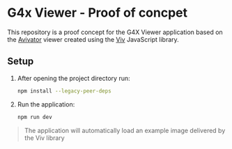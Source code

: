 # G4x Viewer - Proof of concpet 

This repository is a proof concept for the G4X Viewer application based on the 
[Avivator](https://avivator.gehlenborglab.org/)  viewer created using the [Viv](https://github.com/hms-dbmi/viv) JavaScript library.

## Setup
1. After opening the project directory run:
	```bash
    npm install --legacy-peer-deps
	```
2. Run the application:
    ```bash
    npm run dev
    ```
> The application will automatically load an example image delivered by the Viv library
